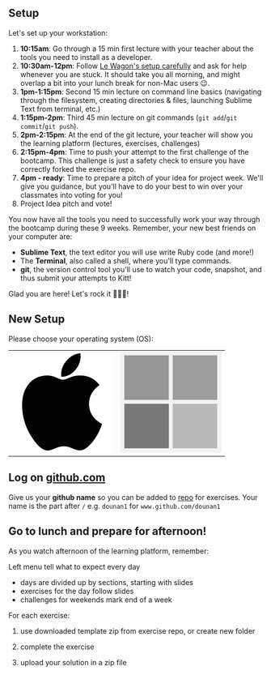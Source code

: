 ## Setup

Let's set up your workstation:

1. **10:15am**: Go through a 15 min first lecture with your teacher about the tools you need to install as a developer.
2. **10:30am-12pm**: Follow [Le Wagon's setup carefully](https://github.com/lewagon/setup) and ask for help whenever you are stuck. It should take you all morning, and might overlap a bit into your lunch break for non-Mac users 😉.
3. **1pm-1:15pm**: Second 15 min lecture on command line basics (navigating through the filesystem, creating directories & files, launching Sublime Text from terminal, etc.)
4. **1:15pm-2pm**: Third 45 min lecture on git commands (`git add`/`git commit`/`git push`).
5. **2pm-2:15pm**: At the end of the git lecture, your teacher will show you the learning platform (lectures, exercises, challenges) 
6. **2:15pm-4pm**: Time to push your attempt to the first challenge of the bootcamp. This challenge is just a safety check to ensure you have correctly forked the exercise repo. 
7. **4pm - ready**: Time to prepare a pitch of your idea for project week. We'll give you guidance, but you'll have to do your best to win over your classmates into voting for you!
8. Project Idea pitch and vote! 

You now have all the tools you need to successfully work your way through the bootcamp during these 9 weeks. Remember, your new best friends on your computer are:

- **Sublime Text**, the text editor you will use write Ruby code (and more!)
- The **Terminal**, also called a shell, where you'll type commands.
- **git**, the version control tool you'll use to watch your code, snapshot, and thus submit your attempts to Kitt!

Glad you are here! Let's rock it 🚀🚀🚀!



## New Setup

Please choose your operating system (OS):

<table>
  <tr>
    <td>
      <a href="mac.md">
        <img src="images/apple.png" alt="macOS" />
      </a>
    </td>
    <td>
      <a href="windows.md">
        <img src="images/windows.png" alt="Windows">
      </a>
    </td>
  </tr>
</table>




## Log on [github.com](http://github.com) 


Give us your **github name** so you can be added to [repo](www.github.com/dounan1/china-product) for exercises. Your name is the part after `/` e.g. `dounan1` for `www.github.com/dounan1`



## Go to lunch and prepare for afternoon!

As you watch afternoon of the learning platform, remember:

Left menu tell what to expect every day
- days are divided up by sections, starting with slides
- exercises for the day follow slides 
- challenges for weekends mark end of a week



For each exercise:

1. use downloaded template zip from exercise repo, or create new folder

2. complete the exercise 

3. upload your solution in a zip file 

